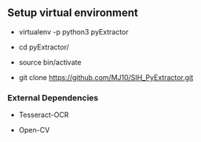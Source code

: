 
## Setup virtual environment

* virtualenv -p python3 pyExtractor

* cd pyExtractor/

* source bin/activate

* git clone https://github.com/MJ10/SIH_PyExtractor.git

### External Dependencies

* Tesseract-OCR

* Open-CV
